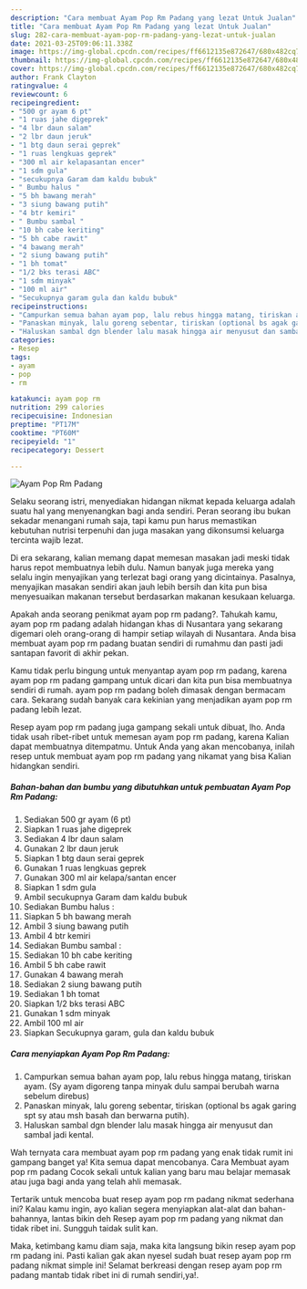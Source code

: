 ```yaml
---
description: "Cara membuat Ayam Pop Rm Padang yang lezat Untuk Jualan"
title: "Cara membuat Ayam Pop Rm Padang yang lezat Untuk Jualan"
slug: 282-cara-membuat-ayam-pop-rm-padang-yang-lezat-untuk-jualan
date: 2021-03-25T09:06:11.338Z
image: https://img-global.cpcdn.com/recipes/ff6612135e872647/680x482cq70/ayam-pop-rm-padang-foto-resep-utama.jpg
thumbnail: https://img-global.cpcdn.com/recipes/ff6612135e872647/680x482cq70/ayam-pop-rm-padang-foto-resep-utama.jpg
cover: https://img-global.cpcdn.com/recipes/ff6612135e872647/680x482cq70/ayam-pop-rm-padang-foto-resep-utama.jpg
author: Frank Clayton
ratingvalue: 4
reviewcount: 6
recipeingredient:
- "500 gr ayam 6 pt"
- "1 ruas jahe digeprek"
- "4 lbr daun salam"
- "2 lbr daun jeruk"
- "1 btg daun serai geprek"
- "1 ruas lengkuas geprek"
- "300 ml air kelapasantan encer"
- "1 sdm gula"
- "secukupnya Garam dam kaldu bubuk"
- " Bumbu halus "
- "5 bh bawang merah"
- "3 siung bawang putih"
- "4 btr kemiri"
- " Bumbu sambal "
- "10 bh cabe keriting"
- "5 bh cabe rawit"
- "4 bawang merah"
- "2 siung bawang putih"
- "1 bh tomat"
- "1/2 bks terasi ABC"
- "1 sdm minyak"
- "100 ml air"
- "Secukupnya garam gula dan kaldu bubuk"
recipeinstructions:
- "Campurkan semua bahan ayam pop, lalu rebus hingga matang, tiriskan ayam. (Sy ayam digoreng tanpa minyak dulu sampai berubah warna sebelum direbus)"
- "Panaskan minyak, lalu goreng sebentar, tiriskan (optional bs agak garing spt sy atau msh basah dan berwarna putih)."
- "Haluskan sambal dgn blender lalu masak hingga air menyusut dan sambal jadi kental."
categories:
- Resep
tags:
- ayam
- pop
- rm

katakunci: ayam pop rm 
nutrition: 299 calories
recipecuisine: Indonesian
preptime: "PT17M"
cooktime: "PT60M"
recipeyield: "1"
recipecategory: Dessert

---
```



![Ayam Pop Rm Padang](https://img-global.cpcdn.com/recipes/ff6612135e872647/680x482cq70/ayam-pop-rm-padang-foto-resep-utama.jpg)

Selaku seorang istri, menyediakan hidangan nikmat kepada keluarga adalah suatu hal yang menyenangkan bagi anda sendiri. Peran seorang ibu bukan sekadar menangani rumah saja, tapi kamu pun harus memastikan kebutuhan nutrisi terpenuhi dan juga masakan yang dikonsumsi keluarga tercinta wajib lezat.

Di era  sekarang, kalian memang dapat memesan masakan jadi meski tidak harus repot membuatnya lebih dulu. Namun banyak juga mereka yang selalu ingin menyajikan yang terlezat bagi orang yang dicintainya. Pasalnya, menyajikan masakan sendiri akan jauh lebih bersih dan kita pun bisa menyesuaikan makanan tersebut berdasarkan makanan kesukaan keluarga. 



Apakah anda seorang penikmat ayam pop rm padang?. Tahukah kamu, ayam pop rm padang adalah hidangan khas di Nusantara yang sekarang digemari oleh orang-orang di hampir setiap wilayah di Nusantara. Anda bisa membuat ayam pop rm padang buatan sendiri di rumahmu dan pasti jadi santapan favorit di akhir pekan.

Kamu tidak perlu bingung untuk menyantap ayam pop rm padang, karena ayam pop rm padang gampang untuk dicari dan kita pun bisa membuatnya sendiri di rumah. ayam pop rm padang boleh dimasak dengan bermacam cara. Sekarang sudah banyak cara kekinian yang menjadikan ayam pop rm padang lebih lezat.

Resep ayam pop rm padang juga gampang sekali untuk dibuat, lho. Anda tidak usah ribet-ribet untuk memesan ayam pop rm padang, karena Kalian dapat membuatnya ditempatmu. Untuk Anda yang akan mencobanya, inilah resep untuk membuat ayam pop rm padang yang nikamat yang bisa Kalian hidangkan sendiri.

<!--inarticleads1-->

##### Bahan-bahan dan bumbu yang dibutuhkan untuk pembuatan Ayam Pop Rm Padang:

1. Sediakan 500 gr ayam (6 pt)
1. Siapkan 1 ruas jahe digeprek
1. Sediakan 4 lbr daun salam
1. Gunakan 2 lbr daun jeruk
1. Siapkan 1 btg daun serai geprek
1. Gunakan 1 ruas lengkuas geprek
1. Gunakan 300 ml air kelapa/santan encer
1. Siapkan 1 sdm gula
1. Ambil secukupnya Garam dam kaldu bubuk
1. Sediakan  Bumbu halus :
1. Siapkan 5 bh bawang merah
1. Ambil 3 siung bawang putih
1. Ambil 4 btr kemiri
1. Sediakan  Bumbu sambal :
1. Sediakan 10 bh cabe keriting
1. Ambil 5 bh cabe rawit
1. Gunakan 4 bawang merah
1. Sediakan 2 siung bawang putih
1. Sediakan 1 bh tomat
1. Siapkan 1/2 bks terasi ABC
1. Gunakan 1 sdm minyak
1. Ambil 100 ml air
1. Siapkan Secukupnya garam, gula dan kaldu bubuk




<!--inarticleads2-->

##### Cara menyiapkan Ayam Pop Rm Padang:

1. Campurkan semua bahan ayam pop, lalu rebus hingga matang, tiriskan ayam. (Sy ayam digoreng tanpa minyak dulu sampai berubah warna sebelum direbus)
1. Panaskan minyak, lalu goreng sebentar, tiriskan (optional bs agak garing spt sy atau msh basah dan berwarna putih).
1. Haluskan sambal dgn blender lalu masak hingga air menyusut dan sambal jadi kental.




Wah ternyata cara membuat ayam pop rm padang yang enak tidak rumit ini gampang banget ya! Kita semua dapat mencobanya. Cara Membuat ayam pop rm padang Cocok sekali untuk kalian yang baru mau belajar memasak atau juga bagi anda yang telah ahli memasak.

Tertarik untuk mencoba buat resep ayam pop rm padang nikmat sederhana ini? Kalau kamu ingin, ayo kalian segera menyiapkan alat-alat dan bahan-bahannya, lantas bikin deh Resep ayam pop rm padang yang nikmat dan tidak ribet ini. Sungguh taidak sulit kan. 

Maka, ketimbang kamu diam saja, maka kita langsung bikin resep ayam pop rm padang ini. Pasti kalian gak akan nyesel sudah buat resep ayam pop rm padang nikmat simple ini! Selamat berkreasi dengan resep ayam pop rm padang mantab tidak ribet ini di rumah sendiri,ya!.

